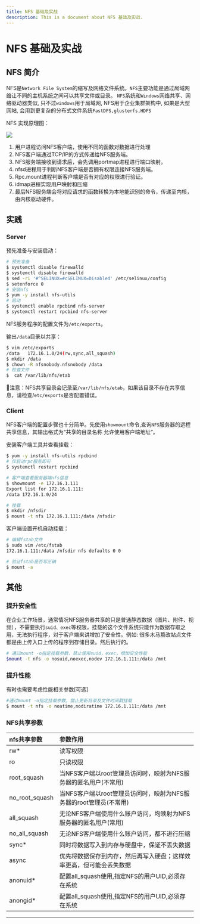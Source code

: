 ```yaml
---
title: NFS 基础及实战
description: This is a document about NFS 基础及实战.
---
```


# NFS 基础及实战

## NFS 简介

NFS是`Network File System`的缩写及网络文件系统。`NFS`主要功能是通过局域网络让不同的主机系统之间可以共享文件或目录。
`NFS`系统和`Windows`网络共享、网络驱动器类似, 只不过`windows`用于局域网, NFS用于企业集群架构中, 如果是大型网站, 会用到更复杂的分布式文件系统`FastDFS,glusterfs,HDFS`

NFS 实现原理图：

![](https://cdn.jsdelivr.net/gh/AGou-ops/images/2020/4809537-7571bd5bc6c54b05.png)

1. 用户进程访问NFS客户端，使用不同的函数对数据进行处理
2. NFS客户端通过TCP/IP的方式传递给NFS服务端。
3. NFS服务端接收到请求后，会先调用portmap进程进行端口映射。
4. nfsd进程用于判断NFS客户端是否拥有权限连接NFS服务端。
5. Rpc.mount进程判断客户端是否有对应的权限进行验证。
6. idmap进程实现用户映射和压缩
7. 最后NFS服务端会将对应请求的函数转换为本地能识别的命令，传递至内核，由内核驱动硬件。

## 实践

### Server

预先准备与安装启动：

```bash
# 预先准备
$ systemctl disable firewalld
$ systemctl disable firewalld
$ sed -ri '#^SELINUX=#cSELINUX=Disabled' /etc/selinux/config
$ setenforce 0
# 安装nfs
$ yum -y install nfs-utils
# 启动
$ systemctl enable rpcbind nfs-server
$ systemctl restart rpcbind nfs-server
```

NFS服务程序的配置文件为`/etc/exports`。

输出`/data`目录以共享：

```bash
$ vim /etc/exports   
/data   172.16.1.0/24(rw,sync,all_squash)
$ mkdir /data
$ chown -R nfsnobody.nfsnobody /data
# 检查文件
$  cat /var/lib/nfs/etab
```

:information_desk_person:注意：NFS共享目录会记录至`/var/lib/nfs/etab`，如果该目录不存在共享信息，请检查/`etc/exports`是否配置错误。

### Client

NFS客户端的配置步骤也十分简单。先使用`showmount`命令,查询`NFS`服务器的远程共享信息，其输出格式为“共享的目录名称 允许使用客户端地址”。

安装客户端工具并查看挂载：

```bash
$ yum -y install nfs-utils rpcbind
# 仅启动rpc服务即可
$ systemctl restart rpcbind

# 客户端查看服务器端nfs信息
$ showmount -e 172.16.1.111
Export list for 172.16.1.111:
/data 172.16.1.0/24

# 挂载
$ mkdir /nfsdir
$ mount -t nfs 172.16.1.111:/data /nfsdir
```

客户端设置开机自动挂载：

```bash
# 编辑fstab文件
$ sudo vim /etc/fstab
172.16.1.111:/data /nfsdir nfs defaults 0 0

# 验证fstab是否写正确
$ mount -a
```

## 其他

### 提升安全性

在企业工作场景，通常情况NFS服务器共享的只是普通静态数据（图片、附件、视频），不需要执行`suid、exec`等权限，挂载的这个文件系统只能作为数据存取之用，无法执行程序，对于客户端来讲增加了安全性。例如: 很多木马篡改站点文件都是由上传入口上传的程序到存储目录。然后执行的。

```bash
# 通过mount -o指定挂载参数，禁止使用suid，exec，增加安全性能
$mount -t nfs -o nosuid,noexec,nodev 172.16.1.111:/data /mnt
```

### 提升性能

有时也需要考虑性能相关参数[可选]

```bash
#通过mount -o指定挂载参数，禁止更新目录及文件时间戳挂载
$ mount -t nfs -o noatime,nodiratime 172.16.1.111:/data /mnt
```

### NFS共享参数

| nfs共享参数    | 参数作用                                                     |
| :------------- | :----------------------------------------------------------- |
| rw*            | 读写权限                                                     |
| ro             | 只读权限                                                     |
| root_squash    | 当NFS客户端以root管理员访问时，映射为NFS服务器的匿名用户(不常用) |
| no_root_squash | 当NFS客户端以root管理员访问时，映射为NFS服务器的root管理员(不常用) |
| all_squash     | 无论NFS客户端使用什么账户访问，均映射为NFS服务器的匿名用户(常用) |
| no_all_squash  | 无论NFS客户端使用什么账户访问，都不进行压缩                  |
| sync*          | 同时将数据写入到内存与硬盘中，保证不丢失数据                 |
| async          | 优先将数据保存到内存，然后再写入硬盘；这样效率更高，但可能会丢失数据 |
| anonuid*       | 配置all_squash使用,指定NFS的用户UID,必须存在系统             |
| anongid*       | 配置all_squash使用,指定NFS的用户UID,必须存在系统             |

------

